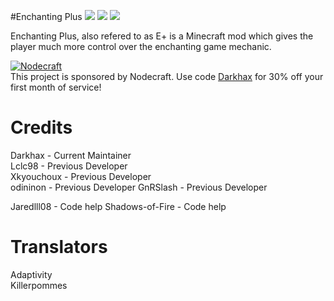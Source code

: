 #Enchanting Plus [![](http://cf.way2muchnoise.eu/59413.svg)](https://minecraft.curseforge.com/projects/enchanting-plus) [![](http://cf.way2muchnoise.eu/versions/59413.svg)](https://minecraft.curseforge.com/projects/enchanting-plus) [![](https://img.shields.io/discord/177971231415336960.svg?logo=discord&colorB=7289DA)](https://darkhax.net/discord)

Enchanting Plus, also refered to as E+ is a Minecraft mod which gives the player much more control over the enchanting game mechanic.

[![Nodecraft](https://i.imgur.com/sz9PUmK.png)](https://nodecraft.com/r/darkhax)    
This project is sponsored by Nodecraft. Use code [Darkhax](https://nodecraft.com/r/darkhax) for 30% off your first month of service!

# Credits
Darkhax - Current Maintainer   
Lclc98 - Previous Developer  
Xkyouchoux - Previous Developer   
odininon - Previous Developer
GnRSlash - Previous Developer

Jaredlll08 - Code help
Shadows-of-Fire - Code help 

# Translators
Adaptivity   
Killerpommes   